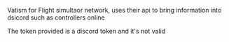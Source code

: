 Vatism for Flight simultaor network, uses their api to bring information into dsicord such as controllers online

The token provided is a discord token and it's not valid
